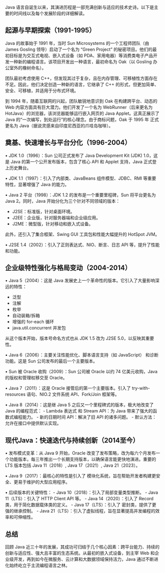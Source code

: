 Java 语言自诞生以来，其演进历程是一部充满创新与适应的技术史诗。以下是主要的时间线以及每个发展阶段的详细解读。

## 起源与早期探索（1991-1995）

Java 的故事始于 1991 年，当时 Sun Microsystems 的一个工程师团队（由 James Gosling 领导）启动了一个名为 “Green Project”
的秘密项目。他们的最初目标是为交互式电视、嵌入式设备（如 PDA、家用电器）等消费类电子产品开发一种新的编程语言。该项目开发出一种语言，最初命名为
Oak（以 Gosling 办公室外的橡树命名）。

团队最初考虑使用 C++，但发现其过于复杂，且在内存管理、可移植性方面存在不足。因此，他们决定创造一种新的语言，它继承了 C++
的形式，但更加简单、安全、可移植，并适用于分布式环境。

到 1994 年，随着互联网的兴起，团队敏锐地意识到 Oak 在构建跨平台、动态的 Web 内容方面具有巨大潜力。他们开发了一个名为
WebRunner（后来更名为 HotJava）的浏览器，该浏览器能够运行嵌入网页的 Java Applet。这真正展示了 Java
的“一次编写，到处运行”的核心理念。由于商标问题，Oak 于 1995 年 正式更名为 Java（据说灵感来自印度尼西亚的爪哇岛咖啡）。

## 奠基、快速增长与平台分化（1996-2004）

• JDK 1.0（1996）：Sun 公司正式发布了 Java Development Kit (JDK) 1.0，这是 Java 的第一个公开发布版本，包含了核心 API 和
Applet 支持，Java 正式登上历史舞台。

• JDK 1.1（1997）：引入了内部类、JavaBeans 组件模型、JDBC、RMI 等重要特性，显著增强了 Java 的能力。

• Java 2 平台（1998）：JDK 1.2 的发布是一个重要里程碑，Sun 将平台更名为 Java 2。同时，Java 开始分化为三个针对不同领域的版本：
- J2SE：标准版，针对桌面环境。
- J2EE：企业版，针对服务器端和企业级应用。
- J2ME：微型版，针对移动和嵌入式设备。

此外，还引入了集合框架、Swing GUI 工具包和性能大幅提升的 HotSpot JVM。

• J2SE 1.4（2002）：引入了正则表达式、NIO、断言、日志 API 等，提升了性能和功能。

## 企业级特性强化与格局变动（2004-2014）

• Java 5（2004）：这是 Java 发展史上一个革命性的版本。它引入了大量影响深远的特性：
- 泛型
- 注解
- 枚举
- 自动装箱/拆箱
- 增强的 for-each 循环
- java.util.concurrent 并发包

从这个版本开始，版本号命名方式也从 JDK 1.5 改为 J2SE 5.0，以反映其重要性。

• Java 6（2006）：主要关注性能优化、脚本语言支持（如 JavaScript） 和诊断功能。这是 Sun 公司发布的最后一个主要版本。

• Sun 被 Oracle 收购（2009）：Sun 公司被 Oracle 以约 74 亿美元收购，Java 的版权和管理权移交至 Oracle。

• Java 7（2011）：这是 Oracle 接管后的第一个主要版本。引入了 try-with-resources 语句、NIO.2 文件系统 API、Fork/Join 框架等。

• Java 8（2014）：这是继 Java 5 之后又一个里程碑式的版本，极大地改变了 Java 的编程范式：
    - Lambda 表达式 和 Stream API：为 Java 带来了强大的函数式编程能力。
    - 新的日期时间 API：解决了旧 API 的诸多问题。
    - 默认方法：允许在接口中提供默认实现。

## 现代Java：快速迭代与持续创新（2014至今）

• 发布模式变革：从 Java 9 开始，Oracle 改变了发布策略，改为每六个月发布一个功能版本，每三年推出一个长期支持版本，以确保语言能更快地演进。重要的
LTS 版本包括 Java 11（2018）, Java 17（2021）, Java 21（2023）。

• Java 9（2017）：最核心的特性是引入了 模块化系统，旨在帮助开发者构建更安全、更易于维护的大型应用程序。

• 后续版本的关键特性：
    - Java 10（2018）：引入了局部变量类型推断。
    - Java 11（LTS）：引入了 HTTP Client API 等。
    - Java 14（2020）：引入了 Record 类，用于简化数据载体类的定义。
    - Java 17（LTS）：引入了 密封类，提供了更强的继承控制。
    - Java 21（LTS）：引入了虚拟线程，旨在显著提高并发编程的效率和可伸缩性。

## 总结

回顾 Java 近三十年的发展，其成功可归结于几个核心因素：跨平台能力、持续的创新与适应性、强大且丰富的生态系统。从最初的嵌入式设备，到主宰
Web 和企业级开发，再到如今在微服务、云计算和大数据领域保持活力，Java 通过不断进化始终屹立于主流编程语言之林。
